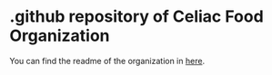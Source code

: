 # .github repository of Celiac Food Organization

You can find the readme of the organization in [here](https://github.com/CeliacFood/.github/blob/main/profile/README.md).
